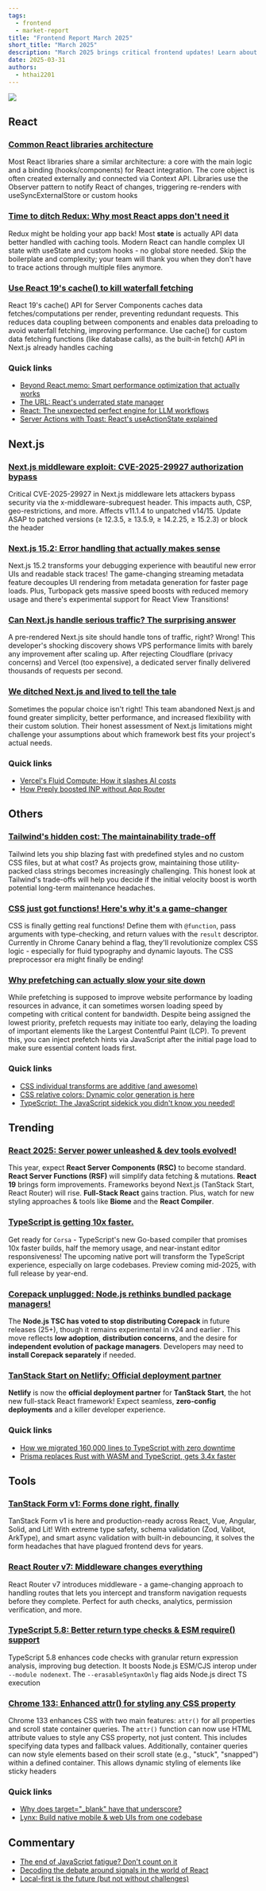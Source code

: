 ```yaml
---
tags:
  - frontend
  - market-report
title: "Frontend Report March 2025"
short_title: "March 2025"
description: "March 2025 brings critical frontend updates! Learn about the Next.js security exploit you must patch nows. Explore TypeScript's upcoming 10x speed boost with Corsa, React Router's game-changing middleware, and why prefetching can surprisingly slow down your site. Plus: CSS functions are finally here, new in Chrome 133, Node.js is dropping Corepack, and TanStack Start finds an official deployment home!"
date: 2025-03-31
authors:
  - hthai2201
---
```


![](assets/frontend-report-202503.png)

## React
### [Common React libraries architecture](https://www.felgus.dev/blog/common-react-lib-architecture)

Most React libraries share a similar architecture: a core with the main logic and a binding (hooks/components) for React integration. The core object is often created externally and connected via Context API. Libraries use the Observer pattern to notify React of changes, triggering re-renders with useSyncExternalStore or custom hooks

### [Time to ditch Redux: Why most React apps don't need it](https://www.bennett.ink/its-probably-time-to-stop-recommending-redux)

Redux might be holding your app back! Most **state** is actually API data better handled with caching tools. Modern React can handle complex UI state with useState and custom hooks - no global store needed. Skip the boilerplate and complexity; your team will thank you when they don't have to trace actions through multiple files anymore.

### [Use React 19's cache() to kill waterfall fetching](https://aurorascharff.no/posts/avoiding-server-component-waterfall-fetching-with-react-19-cache/)

React 19's cache() API for Server Components caches data fetches/computations per render, preventing redundant requests. This reduces data coupling between components and enables data preloading to avoid waterfall fetching, improving performance. Use cache() for custom data fetching functions (like database calls), as the built-in fetch() API in Next.js already handles caching

### Quick links

- [Beyond React.memo: Smart performance optimization that actually works](https://cekrem.github.io/posts/beyond-react-memo-smarter-performance-optimization/)
- [The URL: React's underrated state manager](https://iamsahaj.xyz/blog/react-state-in-the-url/)
- [React: The unexpected perfect engine for LLM workflows](https://www.gensx.com/blog/why-react-is-the-best-backend-workflow-engine)
- [Server Actions with Toast: React's useActionState explained](https://www.robinwieruch.de/react-server-actions-useactionstate-toast/)

## Next.js

### [Next.js middleware exploit: CVE-2025-29927 authorization bypass](https://zeropath.com/blog/nextjs-middleware-cve-2025-29927-auth-bypass)

Critical CVE-2025-29927 in Next.js middleware lets attackers bypass security via the x-middleware-subrequest header. This impacts auth, CSP, geo-restrictions, and more. Affects v11.1.4 to unpatched v14/15. Update ASAP to patched versions (≥ 12.3.5, ≥ 13.5.9, ≥ 14.2.25, ≥ 15.2.3) or block the header

### [Next.js 15.2: Error handling that actually makes sense](https://nextjs.org/blog/next-15-2)

Next.js 15.2 transforms your debugging experience with beautiful new error UIs and readable stack traces! The game-changing streaming metadata feature decouples UI rendering from metadata generation for faster page loads. Plus, Turbopack gets massive speed boosts with reduced memory usage and there's experimental support for React View Transitions!

### [Can Next.js handle serious traffic? The surprising answer](https://martijnhols.nl/blog/how-much-traffic-can-a-pre-rendered-nextjs-site-handle)

A pre-rendered Next.js site should handle tons of traffic, right? Wrong! This developer's shocking discovery shows VPS performance limits with barely any improvement after scaling up. After rejecting Cloudflare (privacy concerns) and Vercel (too expensive), a dedicated server finally delivered thousands of requests per second.

### [We ditched Next.js and lived to tell the tale](https://northflank.com/blog/why-we-ditched-next-js-and-never-looked-back)

Sometimes the popular choice isn't right! This team abandoned Next.js and found greater simplicity, better performance, and increased flexibility with their custom solution. Their honest assessment of Next.js limitations might challenge your assumptions about which framework best fits your project's actual needs.

### Quick links

- [Vercel's Fluid Compute: How it slashes AI costs](https://vercel.com/blog/how-fluid-compute-works-on-vercel)
- [How Preply boosted INP without App Router](https://medium.com/preply-engineering/how-preply-improved-inp-on-a-next-js-application-without-react-server-components-and-app-router-491713149875)

## Others

### [Tailwind's hidden cost: The maintainability trade-off](https://measured.co/blog/tailwind-trade-offs)

Tailwind lets you ship blazing fast with predefined styles and no custom CSS files, but at what cost? As projects grow, maintaining those utility-packed class strings becomes increasingly challenging. This honest look at Tailwind's trade-offs will help you decide if the initial velocity boost is worth potential long-term maintenance headaches.

### [CSS just got functions! Here's why it's a game-changer](https://css-tricks.com/functions-in-css/)

CSS is finally getting real functions! Define them with `@function`, pass arguments with type-checking, and return values with the `result` descriptor. Currently in Chrome Canary behind a flag, they'll revolutionize complex CSS logic - especially for fluid typography and dynamic layouts. The CSS preprocessor era might finally be ending!

### [Why prefetching can actually slow your site down](https://www.debugbear.com/blog/prefetch-slower-website)

While prefetching is supposed to improve website performance by loading resources in advance, it can sometimes worsen loading speed by competing with critical content for bandwidth. Despite being assigned the lowest priority, prefetch requests may initiate too early, delaying the loading of important elements like the Largest Contentful Paint (LCP). To prevent this, you can inject prefetch hints via JavaScript after the initial page load to make sure essential content loads first.

### Quick links

- [CSS individual transforms are additive (and awesome)](https://polypane.app/blog/the-css-transform-property-and-individual-transforms-are-additive)
- [CSS relative colors: Dynamic color generation is here](https://ishadeed.com/article/css-relative-colors/)
- [TypeScript: The JavaScript sidekick you didn't know you needed!](https://2ality.com/2025/03/typescript-sales-pitch.html)

## Trending

### [React 2025: Server power unleashed & dev tools evolved!](https://www.robinwieruch.de/react-trends/)

This year, expect **React Server Components (RSC)** to become standard. **React Server Functions (RSF)** will simplify data fetching & mutations. **React 19** brings form improvements. Frameworks beyond Next.js (TanStack Start, React Router) will rise. **Full-Stack React** gains traction. Plus, watch for new styling approaches & tools like **Biome** and the **React Compiler**.

### [TypeScript is getting 10x faster.](https://devblogs.microsoft.com/typescript/typescript-native-port/)

Get ready for `Corsa` - TypeScript's new Go-based compiler that promises 10x faster builds, half the memory usage, and near-instant editor responsiveness! The upcoming native port will transform the TypeScript experience, especially on large codebases. Preview coming mid-2025, with full release by year-end.

### [Corepack unplugged: Node.js rethinks bundled package managers!](https://socket.dev/blog/node-js-tsc-votes-to-stop-distributing-corepack)

The **Node.js TSC has voted to stop distributing Corepack** in future releases (25+), though it remains experimental in v24 and earlier . This move reflects **low adoption**, **distribution concerns**, and the desire for **independent evolution of package managers**. Developers may need to **install Corepack separately** if needed.

### [TanStack Start on Netlify: Official deployment partner](https://www.netlify.com/blog/tanstack-start-netlify-official-deployment-partner/)

**Netlify** is now the **official deployment partner** for **TanStack Start**, the hot new full-stack React framework! Expect seamless, **zero-config deployments** and a killer developer experience.

### Quick links

- [How we migrated 160,000 lines to TypeScript with zero downtime](https://benhowdle.im/migrating-js-to-ts-zero-downtime.html)
- [Prisma replaces Rust with WASM and TypeScript, gets 3.4x faster](https://www.prisma.io/blog/rust-to-typescript-update-boosting-prisma-orm-performance)

## Tools

### [TanStack Form v1: Forms done right, finally](https://tanstack.com/blog/announcing-tanstack-form-v1)

TanStack Form v1 is here and production-ready across React, Vue, Angular, Solid, and Lit! With extreme type safety, schema validation (Zod, Valibot, ArkType), and smart async validation with built-in debouncing, it solves the form headaches that have plagued frontend devs for years.

### [React Router v7: Middleware changes everything](https://react.statuscode.com/link/166745/web)

React Router v7 introduces middleware - a game-changing approach to handling routes that lets you intercept and transform navigation requests before they complete. Perfect for auth checks, analytics, permission verification, and more.

### [TypeScript 5.8: Better return type checks & ESM require() support](https://devblogs.microsoft.com/typescript/announcing-typescript-5-8/)

TypeScript 5.8 enhances code checks with granular return expression analysis, improving bug detection. It boosts Node.js ESM/CJS interop under `--module nodenext`. The `--erasableSyntaxOnly` flag aids Node.js direct TS execution

### [Chrome 133: Enhanced attr() for styling any CSS property](https://css-tricks.com/chrome-133-goodies/)

Chrome 133 enhances CSS with two main features: `attr()` for all properties and scroll state container queries. The `attr()` function can now use HTML attribute values to style any CSS property, not just content. This includes specifying data types and fallback values. Additionally, container queries can now style elements based on their scroll state (e.g., "stuck", "snapped") within a defined container. This allows dynamic styling of elements like sticky headers

### Quick links

- [Why does target="\_blank" have that underscore?](https://kyrylo.org/html/2024/10/25/why-does-target-blank-have-an-underscore-in-front.html)
- [Lynx: Build native mobile & web UIs from one codebase](https://lynxjs.org/)

## Commentary

- [The end of JavaScript fatigue? Don't count on it](https://allenpike.com/2025/javascript-fatigue-ssr)
- [Decoding the debate around signals in the world of React](https://www.felgus.dev/blog/signals-in-react)
- [Local-first is the future (but not without challenges)](https://rxdb.info/articles/local-first-future.html)
